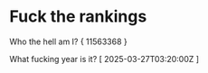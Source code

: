 # Fuck the rankings

Who the hell am I?
{ 11563368 }

What fucking year is it?
[ 2025-03-27T03:20:00Z ]
